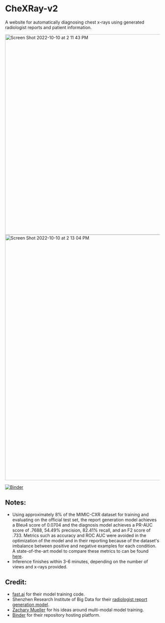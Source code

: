 # CheXRay-v2

A website for automatically diagnosing chest x-rays using generated radiologist reports and patient information.

<img width="652" alt="Screen Shot 2022-10-10 at 2 11 43 PM" src="https://user-images.githubusercontent.com/40700820/194953191-5c1c1e98-5ef6-4cfe-891a-18919f5d83c8.png">
<img width="799" alt="Screen Shot 2022-10-10 at 2 13 04 PM" src="https://user-images.githubusercontent.com/40700820/194953219-436ef691-5f08-4916-a55c-9a890e2ed767.png">

[![Binder](https://mybinder.org/badge_logo.svg)](https://mybinder.org/v2/gh/andrewhinh/CheXRay-v2/HEAD?urlpath=voila%2Frender%2Fproduction.ipynb?voila-theme=dark)

## Notes:
- Using approximately 8% of the MIMIC-CXR dataset for training and evaluating on the official test set, the report generation model achieves a Bleu4 score of 0.0704 and the diagnosis model achieves a PR-AUC score of .7688, 54.49% precision, 82.41% recall, and an F2 score of .733. Metrics such as accuracy and ROC AUC were avoided in the optimization of the model and in their reporting because of the dataset's imbalance between positive and negative examples for each condition. A state-of-the-art model to compare these metrics to can be found [here](https://aclanthology.org/2020.emnlp-main.112.pdf).
- Inference finishes within 3-6 minutes, depending on the number of views and x-rays provided.

## Credit:
- [fast.ai](https://github.com/fastai/fastai) for their model training code.
- Shenzhen Research Institute of Big Data for their [radiologist report generation model](https://github.com/cuhksz-nlp/R2Gen).
- [Zachary Mueller](https://github.com/muellerzr) for his ideas around multi-modal model training.
- [Binder](https://mybinder.org/) for their repository hosting platform.

